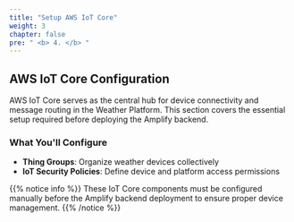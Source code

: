 ```yaml
---
title: "Setup AWS IoT Core"
weight: 3
chapter: false
pre: " <b> 4. </b> "
---
```


## AWS IoT Core Configuration

AWS IoT Core serves as the central hub for device connectivity and message routing in the Weather Platform. This section covers the essential setup required before deploying the Amplify backend.

### What You'll Configure

- **Thing Groups**: Organize weather devices collectively
- **IoT Security Policies**: Define device and platform access permissions

{{% notice info %}}
These IoT Core components must be configured manually before the Amplify backend deployment to ensure proper device management.
{{% /notice %}}
